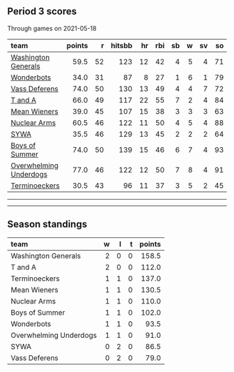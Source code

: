 

## Period 3 scores

Through games on 2021-05-18


|team                                              | points|  r| hitsbb| hr| rbi| sb|  w| sv| so|   era|  whip|
|:-------------------------------------------------|------:|--:|------:|--:|---:|--:|--:|--:|--:|-----:|-----:|
|[Washington Generals](./washingtongenerals)       |   59.5| 52|    123| 12|  42|  4|  5|  4| 71| 4.395| 1.298|
|[Wonderbots](./wonderbots)                        |   34.0| 31|     87|  8|  27|  1|  6|  1| 79| 2.836| 1.311|
|[Vass Deferens](./vassdeferens)                   |   74.0| 50|    130| 13|  49|  4|  4|  7| 72| 3.452| 1.137|
|[T and A](./tanda)                                |   66.0| 49|    117| 22|  55|  7|  2|  4| 84| 4.543| 1.284|
|[Mean Wieners](./meanwieners)                     |   39.0| 45|    107| 15|  38|  3|  3|  3| 63| 3.637| 1.337|
|[Nuclear Arms](./nucleararms)                     |   60.5| 46|    122| 11|  50|  4|  5|  4| 88| 4.500| 1.224|
|[SYWA](./sywa)                                    |   35.5| 46|    129| 13|  45|  2|  2|  2| 64| 4.810| 1.466|
|[Boys of Summer](./boysofsummer)                  |   74.0| 50|    139| 15|  46|  6|  7|  4| 93| 4.765| 1.308|
|[Overwhelming Underdogs](./overwhelmingunderdogs) |   77.0| 46|    122| 12|  50|  7|  8|  4| 91| 3.447| 1.162|
|[Terminoeckers](./terminoeckers)                  |   30.5| 43|     96| 11|  37|  3|  5|  2| 45| 3.589| 1.367|

* * *
* * *

## Season standings


|team                   |  w|  l|  t| points|
|:----------------------|--:|--:|--:|------:|
|Washington Generals    |  2|  0|  0|  158.5|
|T and A                |  2|  0|  0|  112.0|
|Terminoeckers          |  1|  1|  0|  137.0|
|Mean Wieners           |  1|  1|  0|  130.5|
|Nuclear Arms           |  1|  1|  0|  110.0|
|Boys of Summer         |  1|  1|  0|  102.0|
|Wonderbots             |  1|  1|  0|   93.5|
|Overwhelming Underdogs |  1|  1|  0|   91.0|
|SYWA                   |  0|  2|  0|   86.5|
|Vass Deferens          |  0|  2|  0|   79.0|


